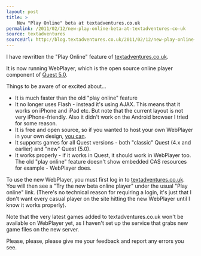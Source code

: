 ```yaml
---
layout: post
title: >
    New "Play Online" beta at textadventures.co.uk
permalink: /2011/02/12/new-play-online-beta-at-textadventures-co-uk
source: textadventures
sourceUrl: http://blog.textadventures.co.uk/2011/02/12/new-play-online-beta-at-textadventures-co-uk/
---
```

I have rewritten the "Play Online" feature of <a href="http://www.textadventures.co.uk">textadventures.co.uk</a>.

It is now running WebPlayer, which is the open source online player component of <a href="http://quest5.net">Quest 5.0</a>.

Things to be aware of or excited about...
<ul>
	<li>It is much faster than the old "play online" feature</li>
	<li>It no longer uses Flash - instead it's using AJAX. This means that it works on iPhone and iPad etc. But note that the current layout is not very iPhone-friendly. Also it didn't work on the Android browser I tried for some reason.</li>
	<li>It is free and open source, so if you wanted to host your own WebPlayer in your own design, <a href="http://quest.codeplex.com">you can</a>.</li>
	<li>It supports games for all Quest versions - both "classic" Quest (4.x and earlier) and "new" Quest (5.0).</li>
	<li>It works properly - if it works in Quest, it should work in WebPlayer too. The old "play online" feature doesn't show embedded CAS resources for example - WebPlayer does.</li>
</ul>
To use the new WebPlayer, you must first log in to <a href="http://www.textadventures.co.uk">textadventures.co.uk</a>. You will then see a "Try the new beta online player" under the usual "Play online" link. (There's no technical reason for requiring a login, it's just that I don't want every casual player on the site hitting the new WebPlayer until I know it works properly).

Note that the very latest games added to textadventures.co.uk won't be available on WebPlayer yet, as I haven't set up the service that grabs new game files on the new server.

Please, please, please give me your feedback and report any errors you see.